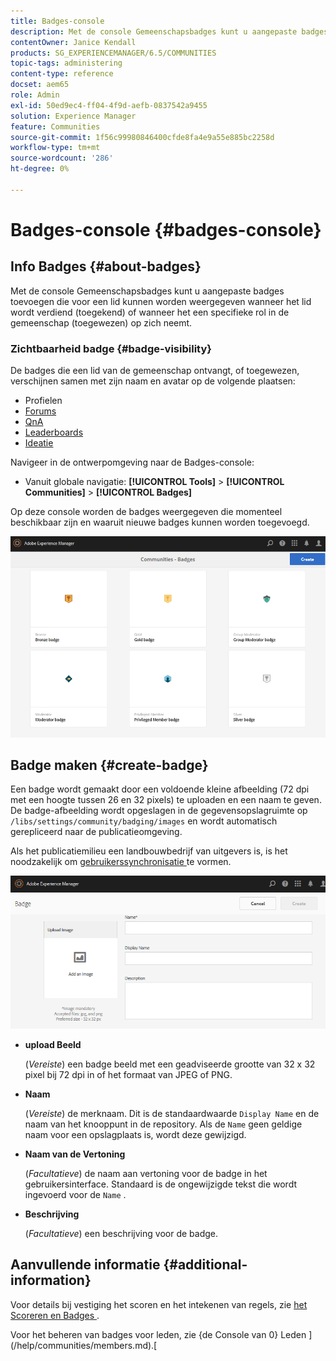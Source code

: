 ```yaml
---
title: Badges-console
description: Met de console Gemeenschapsbadges kunt u aangepaste badges toevoegen die kunnen worden weergegeven voor leden die hun geld hebben verdiend (toegekend) of die een specifieke rol in de gemeenschap hebben (toegewezen)
contentOwner: Janice Kendall
products: SG_EXPERIENCEMANAGER/6.5/COMMUNITIES
topic-tags: administering
content-type: reference
docset: aem65
role: Admin
exl-id: 50ed9ec4-ff04-4f9d-aefb-0837542a9455
solution: Experience Manager
feature: Communities
source-git-commit: 1f56c99980846400cfde8fa4e9a55e885bc2258d
workflow-type: tm+mt
source-wordcount: '286'
ht-degree: 0%

---
```


# Badges-console {#badges-console}

## Info Badges {#about-badges}

Met de console Gemeenschapsbadges kunt u aangepaste badges toevoegen die voor een lid kunnen worden weergegeven wanneer het lid wordt verdiend (toegekend) of wanneer het een specifieke rol in de gemeenschap (toegewezen) op zich neemt.

### Zichtbaarheid badge {#badge-visibility}

De badges die een lid van de gemeenschap ontvangt, of toegewezen, verschijnen samen met zijn naam en avatar op de volgende plaatsen:

* Profielen
* [Forums](/help/communities/forum.md)
* [QnA](/help/communities/working-with-qna.md)
* [Leaderboards](/help/communities/enabling-leaderboard.md)
* [Ideatie](/help/communities/ideation-feature.md)

Navigeer in de ontwerpomgeving naar de Badges-console:

* Vanuit globale navigatie: **[!UICONTROL Tools]** > **[!UICONTROL Communities]** > **[!UICONTROL Badges]**

Op deze console worden de badges weergegeven die momenteel beschikbaar zijn en waaruit nieuwe badges kunnen worden toegevoegd.

![ badges-homepage ](assets/badges-homepage.png)

## Badge maken {#create-badge}

Een badge wordt gemaakt door een voldoende kleine afbeelding (72 dpi met een hoogte tussen 26 en 32 pixels) te uploaden en een naam te geven. De badge-afbeelding wordt opgeslagen in de gegevensopslagruimte op `/libs/settings/community/badging/images` en wordt automatisch gerepliceerd naar de publicatieomgeving.

Als het publicatiemilieu een landbouwbedrijf van uitgevers is, is het noodzakelijk om [ gebruikerssynchronisatie ](/help/communities/sync.md) te vormen.

![ creeer-badge ](assets/create-badge.png)

* **upload Beeld**

  (*Vereiste*) een badge beeld met een geadviseerde grootte van 32 x 32 pixel bij 72 dpi in of het formaat van JPEG of PNG.

* **Naam**

  (*Vereiste*) de merknaam. Dit is de standaardwaarde `Display Name` en de naam van het knooppunt in de repository. Als de `Name` geen geldige naam voor een opslagplaats is, wordt deze gewijzigd.

* **Naam van de Vertoning**

  (*Facultatieve*) de naam aan vertoning voor de badge in het gebruikersinterface. Standaard is de ongewijzigde tekst die wordt ingevoerd voor de `Name` .

* **Beschrijving**

  (*Facultatieve*) een beschrijving voor de badge.

## Aanvullende informatie {#additional-information}

Voor details bij vestiging het scoren en het intekenen van regels, zie [ het Scoreren en Badges ](/help/communities/implementing-scoring.md).

Voor het beheren van badges voor leden, zie {de Console van 0} Leden ](/help/communities/members.md).[
